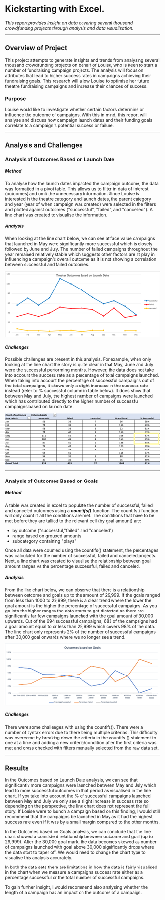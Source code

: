 # Kickstarting with Excel.

_This report provides insight on data covering several thousand crowdfunding projects through analysis and data visualisation._

---
## Overview of Project

This project attempts to generate insights and trends from analysing several thousand crowdfunding projects on behalf of Louise, who is keen to start a number of fundraising campaign projects. The analysis will focus on attributes that lead to higher success rates in campaigns achieving their fundraising goals. This research will allow Louise to optimise her future theatre fundraising campaigns and increase their chances of success.

### Purpose

Louise would like to investigate whether certain factors determine or influence the outcome of campaigns. With this in mind, this report will analyse and discuss how campaign launch dates and their funding goals correlate to a campaign's potential success or failure.



-------

## Analysis and Challenges

### Analysis of Outcomes Based on Launch Date

##### Method

To analyse how the launch dates impacted the campaign outcome, the data was formatted in a pivot table. This allows us to filter in data of interest (outcomes) and omit the unnecessary information. Since Louise is interested in the theatre category and launch dates, the parent category and year (year of when campaign was created) were selected in the filters and plotted against outcomes ("successful", "failed", and "cancelled"). A line chart was created to visualise the information.

##### Analysis

When looking at the line chart below, we can see at face value campaigns that launched in May were significantly more successful which is closely followed by June and July. The number of failed campaigns throughout the year remained relatively stable which suggests other factors are at play in influencing a campaign's overall outcome as it is not showing a correlation between successful and failed outcomes.




![Outcome Vs Launch date chart](https://github.com/YanLuong/kickstarter-analysis/blob/main/Theater_Outcomes_vs_Launch.png)





##### Challenges



Possible challenges are present in this analysis. For example, when only looking at the line chart the story is quite clear in that May, June and July were the successful performing months. However, the data does not take into account the success rate as a percentage of total campaigns launched. When taking into account the percentage of successful campaigns out of the total campaigns, it shows only a slight increase in the success rate instead (refer to % successful column in table below). It does show that between May and July, the highest number of campaigns were launched which has contributed directly to the higher number of successful campaigns based on launch date. 




![Outcome vs Launch date table](https://github.com/YanLuong/kickstarter-analysis/blob/main/Pivot_table_outcome_vsLaunchDate.png)



-----


### Analysis of Outcomes Based on Goals

##### Method

A table was created in excel to populate the number of successful, failed and canceled outcomes using a  ***countifs()*** function. The countifs() function will only count if all the conditions are met. The conditions that have to be met before they are tallied to the relevant cell (by goal amount) are:

- by outcome ("successful,"failed" and "canceled")
- range based on grouped amounts
- subcategory containing "plays" 

Once all data were counted using the countifs() statement, the percentages was calculated for the number of successful, failed and canceled projects. Next, a line chart was created to visualise the relationship between goal amount ranges vs the percentage successful, failed and canceled.





##### Analysis

From the line chart below, we can observe that there is a relationship between outcome and goals up to the amount of 29,999. If the goals ranged from less than 1000 to 29,999, there is a clear trend where the lower the goal amount is the higher the percentage of successful campaigns. As you go into the higher ranges the data starts to get distorted as there are significantly far few campaigns launched with the goal amount of 30,000 upwards. Out of the 694 successful campaigns, 683 of the campaigns had a goal amount equal to or less than 29,999 which covers 98% of the data. The line chart only represents 2% of the number of successful campaigns after 30,000 goal onwards where we no longer see a trend.


![outcome vs goal chart](https://github.com/YanLuong/kickstarter-analysis/blob/main/Outcomes%20VS%20Goals.png)

##### Challenges

There were some challenges with using the countifs(). There were a number of syntax errors due to there being multiple criterias. This difficulty was overcome by breaking down the criteria in the countifs () statement to one at a time and adding a new criteria/condition after the first criteria was met and cross checked with filters manually selected from the raw data set.


-----

## Results

In the Outcomes based on Launch Date analysis, we can see that significantly more campaigns were launched between May and July which lead to more successful outcomes in that period as visualised in the line chart. If you take into account the % of successful campaigns launched between May and July we only see a slight increase in success rate so depending on the perspective, the line chart does not represent the full story. If Louise were to launch a campaign based on this finding, I would still recommend that the campaigns be launched in May as it had the highest success rate even if it was by a small margin compared to the other months.

In the Outcomes based on Goals analysis, we can conclude that the line chart showed a consistent relationship between outcome and goal (up to 29,999). After the 30,000 goal mark, the data becomes skewed as number of campaigns launched with goal above 30,000 significantly drops where the data start to taper off. We would need to change the chart type to visualise this analysis accurately.

In both the data sets there are limitations in how the data is fairly visualised in the chart when we measure a campaigns success rate either as a percentage successful or the total number of successful campaigns.

To gain further insight, I would recommend also analysing whether the length of a campaign has an impact on the outcome of a campaign.

